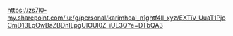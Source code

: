 https://zs7l0-my.sharepoint.com/:u:/g/personal/karimheal_n1ghtf4ll_xyz/EXTiV_UuaT1PjoCmD13LpOwBaZBDnILpgUIOUl0Z_iUL3Q?e=DTbQA3
